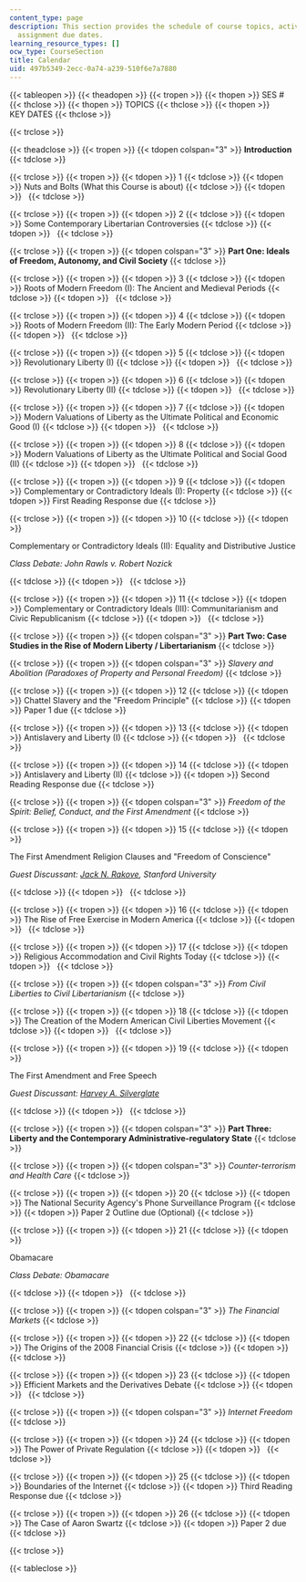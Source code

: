 ```yaml
---
content_type: page
description: This section provides the schedule of course topics, activities, and
  assignment due dates.
learning_resource_types: []
ocw_type: CourseSection
title: Calendar
uid: 497b5349-2ecc-0a74-a239-510f6e7a7880
---
```


{{< tableopen >}}
{{< theadopen >}}
{{< tropen >}}
{{< thopen >}}
SES #
{{< thclose >}}
{{< thopen >}}
TOPICS
{{< thclose >}}
{{< thopen >}}
KEY DATES
{{< thclose >}}

{{< trclose >}}

{{< theadclose >}}
{{< tropen >}}
{{< tdopen colspan="3" >}}
**Introduction**
{{< tdclose >}}

{{< trclose >}}
{{< tropen >}}
{{< tdopen >}}
1
{{< tdclose >}}
{{< tdopen >}}
Nuts and Bolts (What this Course is about)
{{< tdclose >}}
{{< tdopen >}}
 
{{< tdclose >}}

{{< trclose >}}
{{< tropen >}}
{{< tdopen >}}
2
{{< tdclose >}}
{{< tdopen >}}
Some Contemporary Libertarian Controversies
{{< tdclose >}}
{{< tdopen >}}
 
{{< tdclose >}}

{{< trclose >}}
{{< tropen >}}
{{< tdopen colspan="3" >}}
**Part One: Ideals of Freedom, Autonomy, and Civil Society**
{{< tdclose >}}

{{< trclose >}}
{{< tropen >}}
{{< tdopen >}}
3
{{< tdclose >}}
{{< tdopen >}}
Roots of Modern Freedom (I): The Ancient and Medieval Periods
{{< tdclose >}}
{{< tdopen >}}
 
{{< tdclose >}}

{{< trclose >}}
{{< tropen >}}
{{< tdopen >}}
4
{{< tdclose >}}
{{< tdopen >}}
Roots of Modern Freedom (II): The Early Modern Period
{{< tdclose >}}
{{< tdopen >}}
 
{{< tdclose >}}

{{< trclose >}}
{{< tropen >}}
{{< tdopen >}}
5
{{< tdclose >}}
{{< tdopen >}}
Revolutionary Liberty (I)
{{< tdclose >}}
{{< tdopen >}}
 
{{< tdclose >}}

{{< trclose >}}
{{< tropen >}}
{{< tdopen >}}
6
{{< tdclose >}}
{{< tdopen >}}
Revolutionary Liberty (II)
{{< tdclose >}}
{{< tdopen >}}
 
{{< tdclose >}}

{{< trclose >}}
{{< tropen >}}
{{< tdopen >}}
7
{{< tdclose >}}
{{< tdopen >}}
Modern Valuations of Liberty as the Ultimate Political and Economic Good (I)
{{< tdclose >}}
{{< tdopen >}}
 
{{< tdclose >}}

{{< trclose >}}
{{< tropen >}}
{{< tdopen >}}
8
{{< tdclose >}}
{{< tdopen >}}
Modern Valuations of Liberty as the Ultimate Political and Social Good (II)
{{< tdclose >}}
{{< tdopen >}}
 
{{< tdclose >}}

{{< trclose >}}
{{< tropen >}}
{{< tdopen >}}
9
{{< tdclose >}}
{{< tdopen >}}
Complementary or Contradictory Ideals (I): Property
{{< tdclose >}}
{{< tdopen >}}
First Reading Response due
{{< tdclose >}}

{{< trclose >}}
{{< tropen >}}
{{< tdopen >}}
10
{{< tdclose >}}
{{< tdopen >}}


Complementary or Contradictory Ideals (II): Equality and Distributive Justice

_Class Debate: John Rawls v. Robert Nozick_


{{< tdclose >}}
{{< tdopen >}}
 
{{< tdclose >}}

{{< trclose >}}
{{< tropen >}}
{{< tdopen >}}
11
{{< tdclose >}}
{{< tdopen >}}
Complementary or Contradictory Ideals (III): Communitarianism and Civic Republicanism
{{< tdclose >}}
{{< tdopen >}}
 
{{< tdclose >}}

{{< trclose >}}
{{< tropen >}}
{{< tdopen colspan="3" >}}
**Part Two: Case Studies in the Rise of Modern Liberty / Libertarianism**
{{< tdclose >}}

{{< trclose >}}
{{< tropen >}}
{{< tdopen colspan="3" >}}
_Slavery and Abolition (Paradoxes of Property and Personal Freedom)_
{{< tdclose >}}

{{< trclose >}}
{{< tropen >}}
{{< tdopen >}}
12
{{< tdclose >}}
{{< tdopen >}}
Chattel Slavery and the "Freedom Principle"
{{< tdclose >}}
{{< tdopen >}}
Paper 1 due
{{< tdclose >}}

{{< trclose >}}
{{< tropen >}}
{{< tdopen >}}
13
{{< tdclose >}}
{{< tdopen >}}
Antislavery and Liberty (I)
{{< tdclose >}}
{{< tdopen >}}
 
{{< tdclose >}}

{{< trclose >}}
{{< tropen >}}
{{< tdopen >}}
14
{{< tdclose >}}
{{< tdopen >}}
Antislavery and Liberty (II)
{{< tdclose >}}
{{< tdopen >}}
Second Reading Response due
{{< tdclose >}}

{{< trclose >}}
{{< tropen >}}
{{< tdopen colspan="3" >}}
_Freedom of the Spirit: Belief, Conduct, and the First Amendment_
{{< tdclose >}}

{{< trclose >}}
{{< tropen >}}
{{< tdopen >}}
15
{{< tdclose >}}
{{< tdopen >}}


The First Amendment Religion Clauses and "Freedom of Conscience"

_Guest Discussant: [Jack N. Rakove](https://politicalscience.stanford.edu/people/jack-n-rakove), Stanford University_


{{< tdclose >}}
{{< tdopen >}}
 
{{< tdclose >}}

{{< trclose >}}
{{< tropen >}}
{{< tdopen >}}
16
{{< tdclose >}}
{{< tdopen >}}
The Rise of Free Exercise in Modern America
{{< tdclose >}}
{{< tdopen >}}
 
{{< tdclose >}}

{{< trclose >}}
{{< tropen >}}
{{< tdopen >}}
17
{{< tdclose >}}
{{< tdopen >}}
Religious Accommodation and Civil Rights Today
{{< tdclose >}}
{{< tdopen >}}
 
{{< tdclose >}}

{{< trclose >}}
{{< tropen >}}
{{< tdopen colspan="3" >}}
_From Civil Liberties to Civil Libertarianism_
{{< tdclose >}}

{{< trclose >}}
{{< tropen >}}
{{< tdopen >}}
18
{{< tdclose >}}
{{< tdopen >}}
The Creation of the Modern American Civil Liberties Movement
{{< tdclose >}}
{{< tdopen >}}
 
{{< tdclose >}}

{{< trclose >}}
{{< tropen >}}
{{< tdopen >}}
19
{{< tdclose >}}
{{< tdopen >}}


The First Amendment and Free Speech

_Guest Discussant: [Harvey A. Silverglate](http://harveysilverglate.com/)_


{{< tdclose >}}
{{< tdopen >}}
 
{{< tdclose >}}

{{< trclose >}}
{{< tropen >}}
{{< tdopen colspan="3" >}}
**Part Three: Liberty and the Contemporary Administrative-regulatory State**
{{< tdclose >}}

{{< trclose >}}
{{< tropen >}}
{{< tdopen colspan="3" >}}
_Counter-terrorism and Health Care_
{{< tdclose >}}

{{< trclose >}}
{{< tropen >}}
{{< tdopen >}}
20
{{< tdclose >}}
{{< tdopen >}}
The National Security Agency's Phone Surveillance Program
{{< tdclose >}}
{{< tdopen >}}
Paper 2 Outline due (Optional)
{{< tdclose >}}

{{< trclose >}}
{{< tropen >}}
{{< tdopen >}}
21
{{< tdclose >}}
{{< tdopen >}}


Obamacare

_Class Debate: Obamacare_


{{< tdclose >}}
{{< tdopen >}}
 
{{< tdclose >}}

{{< trclose >}}
{{< tropen >}}
{{< tdopen colspan="3" >}}
_The Financial Markets_
{{< tdclose >}}

{{< trclose >}}
{{< tropen >}}
{{< tdopen >}}
22
{{< tdclose >}}
{{< tdopen >}}
The Origins of the 2008 Financial Crisis
{{< tdclose >}}
{{< tdopen >}}
 
{{< tdclose >}}

{{< trclose >}}
{{< tropen >}}
{{< tdopen >}}
23
{{< tdclose >}}
{{< tdopen >}}
Efficient Markets and the Derivatives Debate
{{< tdclose >}}
{{< tdopen >}}
 
{{< tdclose >}}

{{< trclose >}}
{{< tropen >}}
{{< tdopen colspan="3" >}}
_Internet Freedom_
{{< tdclose >}}

{{< trclose >}}
{{< tropen >}}
{{< tdopen >}}
24
{{< tdclose >}}
{{< tdopen >}}
The Power of Private Regulation
{{< tdclose >}}
{{< tdopen >}}
 
{{< tdclose >}}

{{< trclose >}}
{{< tropen >}}
{{< tdopen >}}
25
{{< tdclose >}}
{{< tdopen >}}
Boundaries of the Internet
{{< tdclose >}}
{{< tdopen >}}
Third Reading Response due
{{< tdclose >}}

{{< trclose >}}
{{< tropen >}}
{{< tdopen >}}
26
{{< tdclose >}}
{{< tdopen >}}
The Case of Aaron Swartz
{{< tdclose >}}
{{< tdopen >}}
Paper 2 due
{{< tdclose >}}

{{< trclose >}}

{{< tableclose >}}